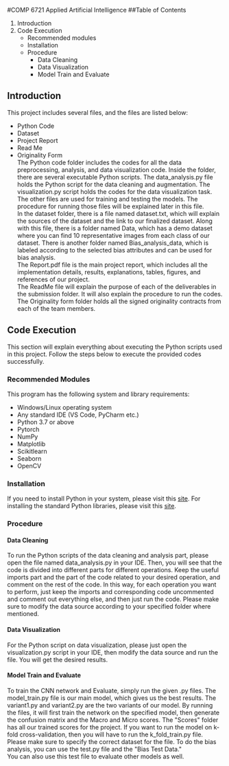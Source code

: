 #﻿COMP 6721 Applied Artificial Intelligence
##Table of Contents<br>
1. Introduction
2. Code Execution
   * Recommended modules
   * Installation
   * Procedure
     * Data Cleaning
     * Data Visualization
     * Model Train and Evaluate <br>
## Introduction<br>
This project includes several files, and the files are listed below:
* Python Code
* Dataset
* Project Report
* Read Me
* Originality Form<br>
The Python code folder includes the codes for all the data preprocessing, analysis, and data visualization code. Inside the folder, there are several executable Python scripts. The data_analysis.py file holds the Python script for the data cleaning and augmentation. The visualization.py script holds the codes for the data visualization task. The other files are used for training and testing the models. The procedure for running those files will be explained later in this file.<br>
In the dataset folder, there is a file named dataset.txt, which will explain the sources of the dataset and the link to our finalized dataset. Along with this file, there is a folder named Data, which has a demo dataset where you can find 10 representative images from each class of our dataset. There is another folder named Bias_analysis_data, which is labeled according to the selected bias attributes and can be used for bias analysis.<br>
The Report.pdf file is the main project report, which includes all the implementation details, results, explanations, tables, figures, and references of our project.<br>
The ReadMe file will explain the purpose of each of the deliverables in the submission folder. It will also explain the procedure to run the codes.<br>
The Originality form folder holds all the signed originality contracts from each of the team members.<br>
 
## Code Execution<br>
This section will explain everything about executing the Python scripts used in this project. Follow the steps below to execute the provided codes successfully.<br>
### Recommended Modules<br>
This program has the following system and library requirements:
* Windows/Linux operating system
* Any standard IDE (VS Code, PyCharm etc.)
* Python 3.7 or above
* Pytorch
* NumPy
* Matplotlib
* Scikitlearn
* Seaborn
* OpenCV<br>
### Installation<br>
If you need to install Python in your system, please visit this [site](https://www.python.org/). For installing the standard Python libraries, please visit this [site](https://docs.python.org/3/library/index.html).<br>
### Procedure<br>
#### Data Cleaning<br>
To run the Python scripts of the data cleaning and analysis part, please open the file named data_analysis.py in your IDE. Then, you will see that the code is divided into different parts for different operations. Keep the useful imports part and the part of the code related to your desired operation, and comment on the rest of the code. In this way, for each operation you want to perform, just keep the imports and corresponding code uncommented and comment out everything else, and then just run the code. Please make sure to modify the data source according to your specified folder where mentioned.<br>
#### Data Visualization<br>
For the Python script on data visualization, please just open the visualization.py script in your IDE, then modify the data source and run the file. You will get the desired results.
#### Model Train and Evaluate
To train the CNN network and Evaluate, simply run the given .py files. The model_train.py file is our main model, which gives us the best results. The variant1.py and variant2.py are the two variants of our model. By running the files, it will first train the network on the specified model, then generate the confusion matrix and the Macro and Micro scores. The "Scores" folder has all our trained scores for the project. If you want to run the model on k-fold cross-validation, then you will have to run the k_fold_train.py file. Please make sure to specify the correct dataset for the file. To do the bias analysis, you can use the test.py file and the "Bias Test Data." <br>
You can also use this test file to evaluate other models as well.

